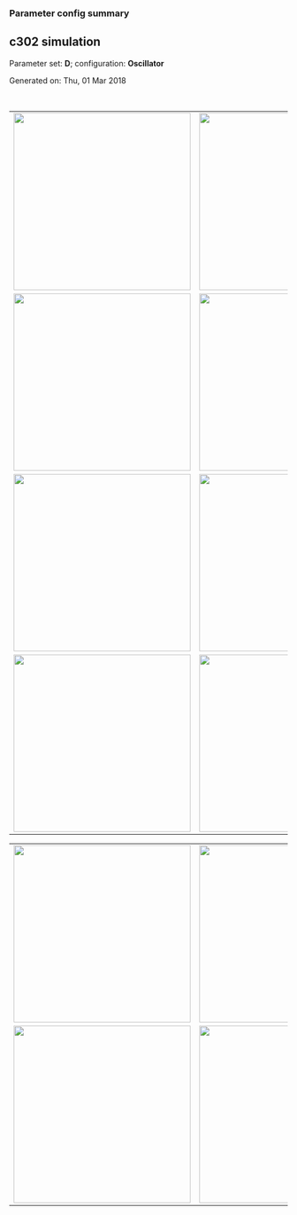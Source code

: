 ### Parameter config summary 
<h2>c302 simulation</h2>
<p>Parameter set: <b>D</b>; configuration: <b>Oscillator</b></p>
<p>Generated on: Thu, 01 Mar 2018</p><br/>
<table>

<tr>
  <td><a href="images/neurons_D_Oscillator.png"><img alt=" " src="images/neurons_D_Oscillator.png" height="320"/></a></td>
  <td><a href="images/traces_neuron_Oscillator_D.png"><img alt=" " src="images/traces_neuron_Oscillator_D.png" height="320"/></a></td>
</tr>

<tr>
  <td><a href="images/neuron_activity_D_Oscillator.png"><img alt=" " src="images/neuron_activity_D_Oscillator.png" height="320"/></a></td>
  <td><a href="images/traces_neuron_activity_Oscillator_D.png"><img alt=" " src="images/traces_neuron_activity_Oscillator_D.png" height="320"/></a></td>
</tr>

<tr>
  <td><a href="images/muscles_D_Oscillator.png"><img alt=" " src="images/muscles_D_Oscillator.png" height="320"/></a></td>
  <td><a href="images/traces_muscles_Oscillator_D.png"><img alt=" " src="images/traces_muscles_Oscillator_D.png" height="320"/></a></td>
</tr>

<tr>
  <td><a href="images/muscle_activity_D_Oscillator.png"><img alt=" " src="images/muscle_activity_D_Oscillator.png" height="320"/></a></td>
  <td><a href="images/traces_muscles_activity_Oscillator_D.png"><img alt=" " src="images/traces_muscles_activity_Oscillator_D.png" height="320"/></a></td>
</tr>
</table>
<table>

<tr><td><a href="images/c302_D_Oscillator_exc_to_neurons.png"><img alt=" " src="images/c302_D_Oscillator_exc_to_neurons.png" height="320"/></a></td>

  <td><a href="images/c302_D_Oscillator_inh_to_neurons.png"><img alt=" " src="images/c302_D_Oscillator_inh_to_neurons.png" height="320"/></a></td>

  <td><a href="images/c302_D_Oscillator_elec_neurons_neurons.png"><img alt=" " src="images/c302_D_Oscillator_elec_neurons_neurons.png" height="320"/></a></td></tr>

<tr><td><a href="images/c302_D_Oscillator_exc_to_muscles.png"><img alt=" " src="images/c302_D_Oscillator_exc_to_muscles.png" height="320"/></a></td>

  <td><a href="images/c302_D_Oscillator_inh_to_muscles.png"><img alt=" " src="images/c302_D_Oscillator_inh_to_muscles.png" height="320"/></a></td></tr>
</table>

